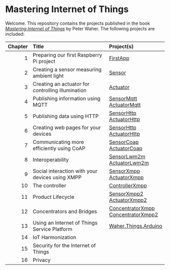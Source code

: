 Mastering Internet of Things
================================

Welcome. This repository contains the projects published in the book
[*Mastering Internet of Things*](https://www.packtpub.com/networking-and-servers/mastering-internet-things) 
by Peter Waher. The following projects are included:

| Chapter | Title                                             | Project(s)                                                                                               |
|--------:|:--------------------------------------------------|:---------------------------------------------------------------------------------------------------------|
|       1 | Preparing our first Raspberry Pi project          | [FirstApp](FirstApp)                                                                                     |
|       2 | Creating a sensor measuring ambient light         | [Sensor](Sensor)                                                                                         |
|       3 | Creating an actuator for controlling illumination | [Actuator](Actuator)                                                                                     |
|       4 | Publishing information using MQTT                 | [SensorMqtt](SensorMqtt)<br/>[ActuatorMqtt](ActuatorMqtt)                                                |
|       5 | Publishing data using HTTP                        | [SensorHttp](SensorHttp)<br/>[ActuatorHttp](ActuatorHttp)                                                |
|       6 | Creating web pages for your devices               | [SensorHttp](SensorHttp)<br/>[ActuatorHttp](ActuatorHttp)                                                |
|       7 | Communicating more efficiently using CoAP         | [SensorCoap](SensorCoap)<br/>[ActuatorCoap](ActuatorCoap)                                                |
|       8 | Interoperability                                  | [SensorLwm2m](SensorLwm2m)<br/>[ActuatorLwm2m](ActuatorLwm2m)                                            |
|       9 | Social interaction with your devices using XMPP   | [SensorXmpp](SensorXmpp)<br/>[ActuatorXmpp](ActuatorXmpp)                                                |
|      10 | The controller                                    | [ControllerXmpp](ControllerXmpp)                                                                         |
|      11 | Product Lifecycle                                 | [SensorXmpp2](SensorXmpp2)<br/>[ActuatorXmpp2](ActuatorXmpp2)                                            |
|      12 | Concentrators and Bridges                         | [ConcentratorXmpp](ConcentratorXmpp)<br/>[ConcentratorXmpp2](ConcentratorXmpp2)                          |
|      13 | Using an Internet of Things Service Platform      | [Waher.Things.Arduino](https://github.com/PeterWaher/IoTGateway/tree/master/Things/Waher.Things.Arduino) |
|      14 | IoT Harmonization                                 |                                                                                                          |
|      15 | Security for the Internet of Things               |                                                                                                          |
|      16 | Privacy                                           |                                                                                                          |
